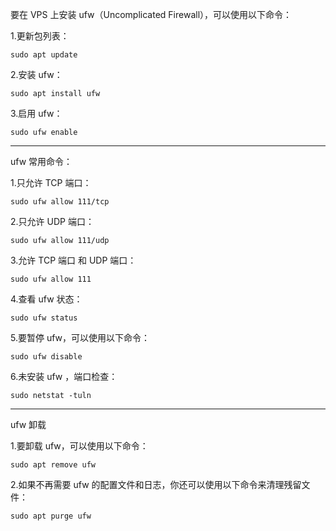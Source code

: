 要在 VPS 上安装 ufw（Uncomplicated Firewall），可以使用以下命令：

1.更新包列表：
````
sudo apt update
````

2.安装 ufw：
````
sudo apt install ufw
````

3.启用 ufw：
````
sudo ufw enable
````

--------------------------------------------------------------------

ufw 常用命令：

1.只允许 TCP 端口：
````
sudo ufw allow 111/tcp
````

2.只允许 UDP 端口：
````
sudo ufw allow 111/udp
````

3.允许 TCP 端口 和 UDP 端口：
````
sudo ufw allow 111
````

4.查看 ufw 状态：
````
sudo ufw status
````

5.要暂停 ufw，可以使用以下命令：
````
sudo ufw disable
````

6.未安装 ufw ，端口检查：
````
sudo netstat -tuln
````

-------------------------------------------------------------------------

ufw 卸载

1.要卸载 ufw，可以使用以下命令：
````
sudo apt remove ufw
````

2.如果不再需要 ufw 的配置文件和日志，你还可以使用以下命令来清理残留文件：
````
sudo apt purge ufw
````

